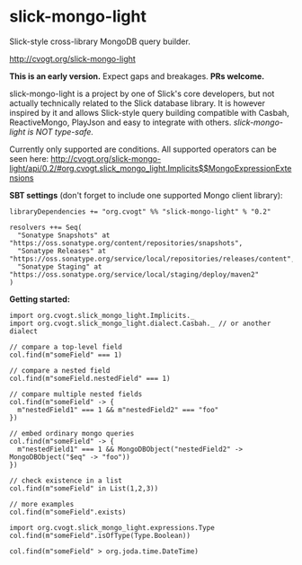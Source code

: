 slick-mongo-light
==========================
Slick-style cross-library MongoDB query builder.

http://cvogt.org/slick-mongo-light

**This is an early version.** Expect gaps and breakages. **PRs welcome.**

slick-mongo-light is a project by one of Slick's core developers,
but not actually technically related to the Slick database library.
It is however inspired by it and allows Slick-style query building
compatible with Casbah, ReactiveMongo, PlayJson and easy to integrate
with others. *slick-mongo-light is NOT type-safe.*

Currently only supported are conditions. All supported operators can
be seen here: http://cvogt.org/slick-mongo-light/api/0.2/#org.cvogt.slick_mongo_light.Implicits$$MongoExpressionExtensions

**SBT settings** (don't forget to include one supported Mongo client library):

    libraryDependencies += "org.cvogt" %% "slick-mongo-light" % "0.2"

    resolvers ++= Seq(
      "Sonatype Snapshots" at "https://oss.sonatype.org/content/repositories/snapshots",
      "Sonatype Releases" at "https://oss.sonatype.org/service/local/repositories/releases/content",
      "Sonatype Staging" at "https://oss.sonatype.org/service/local/staging/deploy/maven2"
    )

**Getting started:**

    import org.cvogt.slick_mongo_light.Implicits._
    import org.cvogt.slick_mongo_light.dialect.Casbah._ // or another dialect

    // compare a top-level field
    col.find(m"someField" === 1)

    // compare a nested field
    col.find(m"someField.nestedField" === 1)

    // compare multiple nested fields
    col.find(m"someField" -> {
      m"nestedField1" === 1 && m"nestedField2" === "foo"
    })

    // embed ordinary mongo queries
    col.find(m"someField" -> {
      m"nestedField1" === 1 && MongoDBObject("nestedField2" -> MongoDBObject("$eq" -> "foo"))
    })

    // check existence in a list
    col.find(m"someField" in List(1,2,3))

    // more examples
    col.find(m"someField".exists)

    import org.cvogt.slick_mongo_light.expressions.Type
    col.find(m"someField".isOfType(Type.Boolean))

    col.find(m"someField" > org.joda.time.DateTime)
